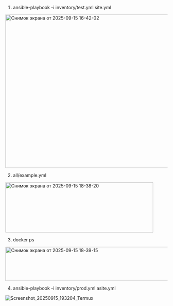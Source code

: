 1. ansible-playbook -i inventory/test.yml site.yml 
<img width="1243" height="478" alt="Снимок экрана от 2025-09-15 16-42-02" src="https://github.com/user-attachments/assets/379e1ea4-5555-4e17-a000-e55bcc8fe497" />

2. all/example.yml<br>
<img width="459" height="156" alt="Снимок экрана от 2025-09-15 18-38-20" src="https://github.com/user-attachments/assets/1949c9c5-11ed-4802-ad4b-ffc86100913d" />

3. docker ps<br>
<img width="1117" height="106" alt="Снимок экрана от 2025-09-15 18-39-15" src="https://github.com/user-attachments/assets/dbe7bc5e-5d14-49c8-b39f-ee419df0af31" />


4. ansible-playbook -i inventory/prod.yml asite.yml

![Screenshot_20250915_193204_Termux](https://github.com/user-attachments/assets/e476019d-21bf-4983-9842-199c4f2f74e0)
